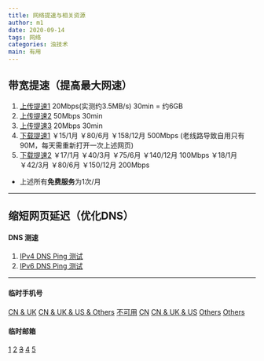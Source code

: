 ```yaml
---
title: 网络提速与相关资源
author: m1
date: 2020-09-14
tags: 网络
categories: 浊技术
main: 有用
---
```

## 带宽提速（提高最大网速）

1. [上传提速1](https://www.speedtest.cn/tisu/kuandai)
    20Mbps(实测约3.5MB/s) 30min = 约6GB
2. [上传提速2](https://www.speedtest.cn/tisu/zhibo)
    50Mbps 30min
3. [上传提速3](https://detail.tmall.com/item.htm?spm=a230r.1.14.6.7c0e4a37WSiQqC&id=580030068191)
    20Mbps 30min
4. [下载提速1](https://www.speedtest.cn/tisu/kuandai)
    ￥15/1月 ￥80/6月 ￥158/12月 500Mbps (老线路导致自用只有90M，每天需重新打开一次上述网页)
5. [下载提速2](https://detail.tmall.com/item.htm?spm=a230r.1.14.6.7c0e4a37WSiQqC&id=580030068191)
    ￥17/1月 ￥40/3月 ￥75/6月 ￥140/12月 100Mbps
    ￥18/1月 ￥42/3月 ￥80/6月 ￥150/12月 200Mbps
* 上述所有**免费服务**为1次/月
---
## 缩短网页延迟（优化DNS）

#### DNS 测速

1. [IPv4 DNS Ping 测试](DNSJumper.zip)
2. [IPv6 DNS Ping 测试](Ping_IPv6_DNS.bat)
---
#### 临时手机号

[CN & UK](https://www.materialtools.com)
[CN & UK & US & Others](https://yunduanxin.net/)
[不可用](https://sms.cm/)
[CN](http://www.xnsms.com/)
[CN & UK & US](https://jiemahao.com/)
[Others](http://receive-sms-online.info/)
[Others](https://sms-online.co/receive-free-sms)

#### 临时邮箱

[1](https://www.linshiyouxiang.net/)
[2](http://24mail.chacuo.net/)
~~[3](https://temp-mail.org/zh/)~~
[4](http://www.tempinbox.com/)
[5](http://www.5-mail.com/)